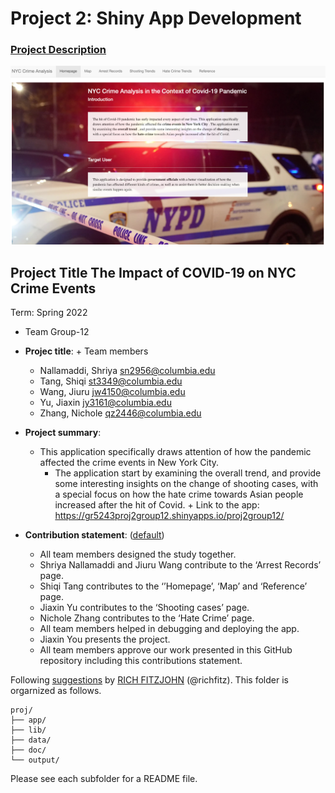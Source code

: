 # Project 2: Shiny App Development

### [Project Description](doc/project2_desc.md)

![screenshot](doc/figs/home.png)

## Project Title The Impact of COVID-19 on NYC Crime Events
Term: Spring 2022

+ Team Group-12
+ **Projec title**: + Team members
	+ Nallamaddi, Shriya sn2956@columbia.edu
	+ Tang, Shiqi st3349@columbia.edu
	+ Wang, Jiuru jw4150@columbia.edu
	+ Yu, Jiaxin jy3161@columbia.edu
	+ Zhang, Nichole qz2446@columbia.edu

+ **Project summary**: 
	+ This application specifically draws attention of how the pandemic affected the crime events in New York City. 
         + The application start by examining the overall trend, and provide some interesting insights on the change of shooting cases, with a special focus on how the hate crime towards Asian people increased after the hit of Covid.
          + Link to the app: https://gr5243proj2group12.shinyapps.io/proj2group12/ 

+ **Contribution statement**: ([default](doc/a_note_on_contributions.md)) 
	+ All team members designed the study together.
	+ Shriya Nallamaddi and Jiuru Wang contribute to the ‘Arrest Records’ page.
	+ Shiqi Tang contributes to the ‘’Homepage’, ‘Map’ and ‘Reference’ page.
	+ Jiaxin Yu contributes to the ‘Shooting cases’ page.
	+ Nichole Zhang contributes to the ‘Hate Crime’ page.
	+ All team members helped in debugging and deploying the app.
	+ Jiaxin You presents the project.
	+ All team members approve our work presented in this GitHub repository including this contributions statement. 


Following [suggestions](http://nicercode.github.io/blog/2013-04-05-projects/) by [RICH FITZJOHN](http://nicercode.github.io/about/#Team) (@richfitz). This folder is orgarnized as follows.

```
proj/
├── app/
├── lib/
├── data/
├── doc/
└── output/
```

Please see each subfolder for a README file.

